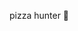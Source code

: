 pizza hunter 🍕

<!---
matteobu/matteobu is a ✨ special ✨ repository because its `README.md` (this file) appears on your GitHub profile.
You can click the Preview link to take a look at your changes.
--->
